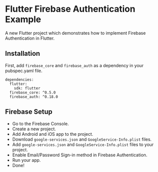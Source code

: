 # Flutter Firebase Authentication Example

A new Flutter project which demonstrates how to implement Firebase Authentication in Flutter.

## Installation

First, add `firebase_core` and `firebase_auth` as a dependency in your pubspec.yaml file.

```
dependencies:
  flutter:
    sdk: flutter
  firebase_core: ^0.5.0
  firebase_auth: ^0.18.0
```

## Firebase Setup

- Go to the Firebase Console.
- Create a new project.
- Add Android and iOS app to the project.
- Download `google-services.json` and `GoogleService-Info.plist` files.
- Add `google-services.json` and `GoogleService-Info.plist` files to your project.
- Enable Email/Password Sign-in method in Firebase Authentication.
- Run your app.
- Done!
